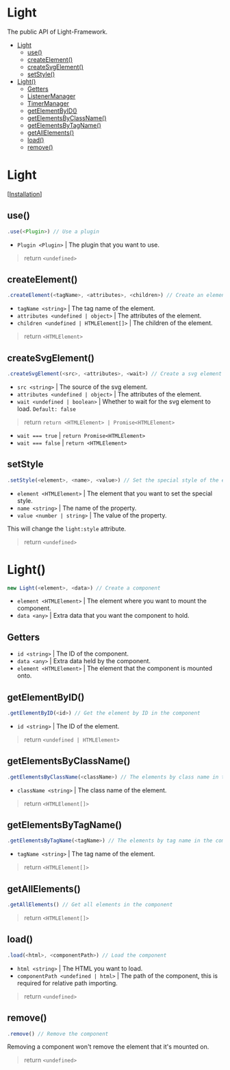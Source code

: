# Light
The public API of Light-Framework.

* [Light](#light)
  * [use()](#use)
  * [createElement()](#createelement)
  * [createSvgElement()](#createsvgelement)
  * [setStyle()](#setstyle)
* [Light()](#light2)
  * [Getters](#getters)
  * [ListenerManager](#listenermanager)
  * [TimerManager](#timermanager)
  * [getElementByID()](#getelementbyid)
  * [getElementsByClassName()](#getelementsbyclassname)
  * [getElementsByTagName()](#getelementsbytagname)
  * [getAllElements()](#getallelements)
  * [load()](#load)
  * [remove()](#remove)

# Light
[[Installation](/document?page=Get%20Started%2FInstallation)]

## use()
```ts
.use(<Plugin>) // Use a plugin
```
* `Plugin <Plugin>` | The plugin that you want to use.

> return `<undefined>`

## createElement()
```ts
.createElement(<tagName>, <attributes>, <children>) // Create an element
```
* `tagName <string>` | The tag name of the element.
* `attributes <undefined | object>` | The attributes of the element.
* `children <undefined | HTMLElement[]>` | The children of the element.

> return `<HTMLElement>`

## createSvgElement()
```ts
.createSvgElement(<src>, <attributes>, <wait>) // Create a svg element
```
* `src <string>` | The source of the svg element.
* `attributes <undefined | object>` | The attributes of the element.
* `wait <undefined | boolean>` | Whether to wait for the svg element to load. `Default: false`

> return `return <HTMLElement> | Promise<HTMLElement>`
* `wait === true` | `return Promise<HTMLElement>`
* `wait === false` | `return <HTMLElement>`

## setStyle
```js
.setStyle(<element>, <name>, <value>) // Set the special style of the element
```
* `element <HTMLElement>` | The element that you want to set the special style.
* `name <string>` | The name of the property.
* `value <number | string>` | The value of the property.

This will change the `light:style` attribute.

> return `<undefined>`

# Light()
```ts
new Light(<element>, <data>) // Create a component
```
* `element <HTMLElement>` | The element where you want to mount the component.
* `data <any>` | Extra data that you want the component to hold.

## Getters
* `id <string>` | The ID of the component.
* `data <any>` | Extra data held by the component.
* `element <HTMLElement>` | The element that the component is mounted onto.

## getElementByID()
```ts
.getElementByID(<id>) // Get the element by ID in the component
```
* `id <string>` | The ID of the element.

> return `<undefined | HTMLElement>`

## getElementsByClassName()
```ts
.getElementsByClassName(<className>) // The elements by class name in the component
```
* `className <string>` | The class name of the element.

> return `<HTMLElement[]>`

## getElementsByTagName()
```ts
.getElementsByTagName(<tagName>) // The elements by tag name in the component
```
* `tagName <string>` | The tag name of the element.

> return `<HTMLElement[]>`

## getAllElements()
```ts
.getAllElements() // Get all elements in the component
```

> return `<HTMLElement[]>`

## load()
```ts
.load(<html>, <componentPath>) // Load the component
```
* `html <string>` | The HTML you want to load.
* `componentPath <undefined | html>` | The path of the component, this is required for relative path importing.

> return `<undefined>`

## remove()
```ts
.remove() // Remove the component
```
Removing a component won't remove the element that it's mounted on.

> return `<undefined>`
